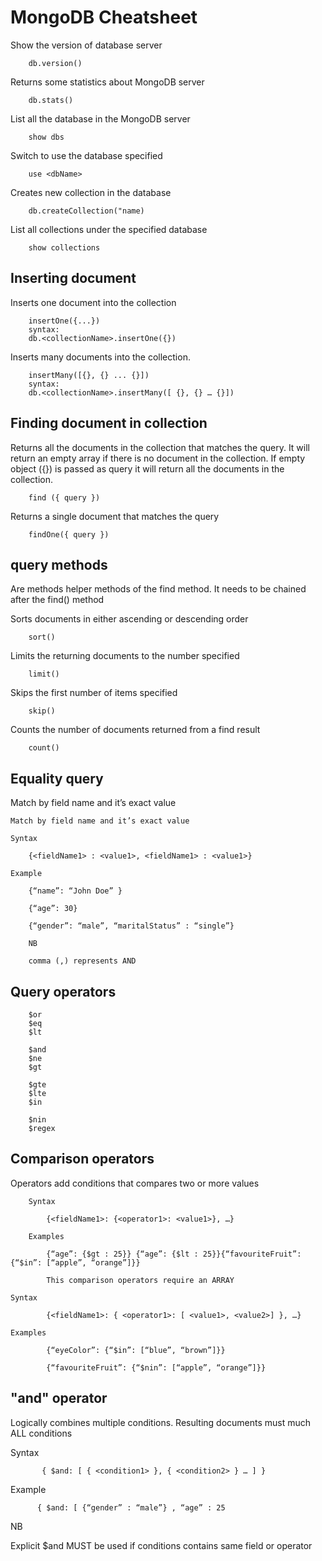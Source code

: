 # MongoDB Cheatsheet

Show the version of database server

```
    db.version()
```

Returns some statistics about MongoDB server

```
    db.stats()
```

List all the database in the MongoDB server

```
    show dbs
```

Switch to use the database specified

```
    use <dbName>
```

Creates new collection in the database

```
    db.createCollection("name)
```

List all collections under the specified database

```
    show collections
```

## Inserting document

Inserts one document into the collection

```
    insertOne({...})
    syntax:
    db.<collectionName>.insertOne({})
```

Inserts many documents into the collection.

```
    insertMany([{}, {} ... {}])
    syntax:
    db.<collectionName>.insertMany([ {}, {} … {}])
```

## Finding document in collection

Returns all the documents in the collection that matches the query. It will return an empty array if there is no document in the collection. If empty object ({}) is passed as query it will return all the documents in the collection.

```
    find ({ query })
```

Returns a single document that matches the query

```
    findOne({ query })
```

## query methods

Are methods helper methods of the find method. It needs to be chained after
the find() method

Sorts documents in either ascending or descending order

```
    sort()
```

Limits the returning documents to the number specified

```
    limit()
```

Skips the first number of items specified

```
    skip()
```

Counts the number of documents returned from a find result

```
    count()
```

## Equality query

Match by field name and it’s exact value

```
Match by field name and it’s exact value

Syntax

    {<fieldName1> : <value1>, <fieldName1> : <value1>}

Example

    {“name”: “John Doe” }

    {“age”: 30}

    {“gender”: “male”, “maritalStatus” : “single”}

    NB

    comma (,) represents AND
```

## Query operators

```
    $or
    $eq
    $lt

    $and
    $ne
    $gt

    $gte
    $lte
    $in

    $nin
    $regex
```

## Comparison operators

Operators add conditions that compares two or more values

```
    Syntax

        {<fieldName1>: {<operator1>: <value1>}, …}

    Examples

        {“age”: {$gt : 25}} {“age”: {$lt : 25}}{“favouriteFruit”: {“$in”: [“apple”, “orange”]}}

        This comparison operators require an ARRAY

Syntax

        {<fieldName1>: { <operator1>: [ <value1>, <value2>] }, …}

Examples

        {“eyeColor”: {“$in”: [“blue”, “brown”]}}

        {“favouriteFruit”: {“$nin”: [“apple”, “orange”]}}
```

## "and" operator

Logically combines multiple conditions. Resulting documents must
much ALL conditions

Syntax

           { $and: [ { <condition1> }, { <condition2> } … ] }

Example

          { $and: [ {“gender” : “male”} , “age” : 25 

NB

Explicit $and MUST be used if conditions contains same field or operator